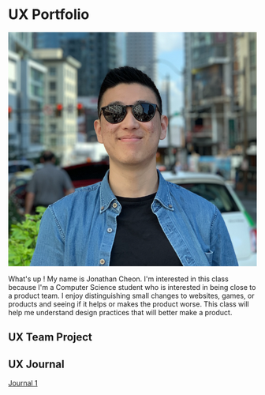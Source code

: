# UX Portfolio
![picture of jonathan](assets/pictureOfMe.png)

What's up ! My name is Jonathan Cheon. I'm interested in this class because I'm a Computer Science student who is interested in being close to a product team. I enjoy distinguishing small changes to websites, games, or products and seeing if it helps or makes the product worse. This class will help me understand design practices that will better make a product.


## UX Team Project


## UX Journal

[Journal 1](journal-01/README.md)
